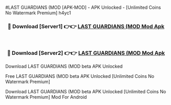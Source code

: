 #LAST GUARDIANS (MOD [APK-MOD] - APK Unlocked - [Unlimited Coins No Watermark Premium] h4yc1



<div align="center">

<h3>🔴 Download [Server1] 👉👉 <a href="https://momento.my/?title=LAST_GUARDIANS_(MOD">LAST GUARDIANS (MOD Mod Apk</a></h3><br>

<h3>🔴 Download [Server2] 👉👉 <a href="https://momento.my/?title=LAST_GUARDIANS_(MOD">LAST GUARDIANS (MOD Mod Apk</a></h3>
</div>



Download LAST GUARDIANS (MOD beta APK Unlocked

Free LAST GUARDIANS (MOD beta APK Unlocked [Unlimited Coins No Watermark Premium]

Download LAST GUARDIANS (MOD beta APK Unlocked [Unlimited Coins No Watermark Premium] Mod For Android
